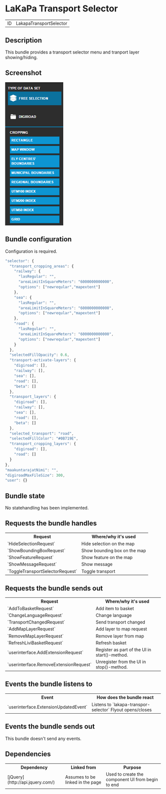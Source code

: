 # LaKaPa Transport Selector

<table class="table">
  <tr>
    <td>ID</td><td>LakapaTransportSelector</td>
  </tr>
</table>

## Description

This bundle provides a transport selector menu and tranport layer showing/hiding.

## Screenshot

![screenshot](lakapatransportselector.png)

## Bundle configuration

Configuration is required.

```javascript
"selector": {
  "transport_cropping_areas": {
    "railway": {
      "lasRegular": "",
      "areaLimitInSquareMeters": "6000000000000",
      "options": ["newreqular","mapextent"]
    },
    "sea": {
      "lasRegular": "",
      "areaLimitInSquareMeters": "6000000000000",
      "options": ["newreqular","mapextent"]
    },
    "road": {
      "lasRegular": "",
      "areaLimitInSquareMeters": "6000000000000",
      "options": ["newreqular","mapextent"]
    }
  },
  "selectedFillOpacity": 0.6,
  "transport-activate-layers": {
    "digiroad": [],
    "railway": [],
    "sea": [],
    "road": [],
    "beta": []
  },
  "transport_layers": {
    "digiroad": [],
    "railway": [],
    "sea": [],
    "road": [],
    "beta": []
  },
  "selected_transport": "road",
  "selectedFillColor": "#0B719E",
  "transport_cropping_layers": {
    "digiroad": [],
    "road": []
  }
},
"maakuntarajatNimi": "",
"digiroadMaxFileSize": 300,
"user": {}
```

## Bundle state

No statehandling has been implemented.

## Requests the bundle handles

<table class="table">
  <tr>
    <th>Request</th><th>Where/why it's used</th>
  </tr>
  <tr>
    <td>`HideSelectionRequest`</td><td>Hide selection on the map</td>
  </tr>
  <tr>
    <td>`ShowBoundingBoxRequest`</td><td>Show bounding box on the map</td>
  </tr>
  <tr>
    <td>`ShowFeatureRequest`</td><td>Show feature on the map</td>
  </tr>
  <tr>
    <td>`ShowMessageRequest`</td><td>Show message</td>
  </tr>
  <tr>
    <td>`ToggleTransportSelectorRequest`</td><td>Toggle transport</td>
  </tr>
</table>

## Requests the bundle sends out

<table class="table">
  <tr>
    <th>Request</th><th>Where/why it's used</th>
  </tr>
  <tr>
    <td>`AddToBasketRequest`</td><td>Add item to basket</td>
  </tr>
  <tr>
    <td>`ChangeLanguageRequest`</td><td>Change language</td>
  </tr>
  <tr>
    <td>`TransportChangedRequest`</td><td>Send transport changed</td>
  </tr>
  <tr>
    <td>`AddMapLayerRequest`</td><td>Add layer to map request</td>
  </tr>
  <tr>
    <td>`RemoveMapLayerRequest`</td><td>Remove layer from map</td>
  </tr>
  <tr>
    <td>`RefreshLiviBasketRequest`</td><td>Refresh basket</td>
  </tr>
  <tr>
    <td>`userinterface.AddExtensionRequest`</td><td>Register as part of the UI in start()-method.</td>
  </tr>
  <tr>
    <td>`userinterface.RemoveExtensionRequest`</td><td>Unregister from the UI in stop()-method.</td>
  </tr>
</table>

## Events the bundle listens to

<table class="table">
  <tr>
    <th>Event</th><th>How does the bundle react</th>
  </tr>
  <tr>
    <td>`userinterface.ExtensionUpdatedEvent`</td>
    <td>Listens to `lakapa-transpor-selector` Flyout opens/closes</td>
  </tr>
</table>

## Events the bundle sends out

This bundle doesn't send any events.

## Dependencies

<table class="table">
  <tr>
    <th>Dependency</th><th>Linked from</th><th>Purpose</th>
  </tr>
  <tr>
    <td>[jQuery](http://api.jquery.com/)</td>
    <td>Assumes to be linked in the page</td>
    <td>Used to create the component UI from begin to end</td>
  </tr>
</table>
